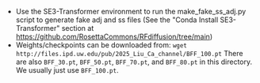 - Use the SE3-Transformer environment to run the make_fake_ss_adj.py script to generate fake adj and ss files (See the "Conda Install SE3-Transformer" section at https://github.com/RosettaCommons/RFdiffusion/tree/main)
- Weights/checkpoints can be downloaded from:
  `wget http://files.ipd.uw.edu/pub/2025_Liu_Ca_channel/BFF_100.pt`
  There are also `BFF_30.pt`, `BFF_50.pt`, `BFF_70.pt`, and `BFF_80.pt` in this directory. We usually just use `BFF_100.pt`.
  
